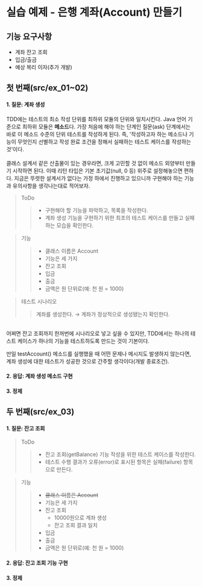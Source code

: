 실습 예제 - 은행 계좌(Account) 만들기
==============================

## 기능 요구사항
+ 계좌 잔고 조회
+ 입금/출금
+ 예상 복리 이자(추가 개발)

## 첫 번째(src/ex_01~02)

#### 1. 질문: 계좌 생성
TDD에는 테스트의 최소 작성 단위를 최하위 모듈의 단위와 일치시킨다. Java 언어 기준으로 최하위 모듈은 **메소드**다. 가장 처음에 해야 하는 단계인 질문(ask) 단계에서는 바로 이 메소드 수준의 단위 테스트를 작성하게 된다. 즉, '작성하고자 하는 메소드나 기능이 무엇인지 선별하고 작성 완료 조건을 정해서 실패하는 테스트 케이스를 작성하는 것'이다.  
</br>
클래스 설계서 같은 산출물이 있는 경우라면, 크게 고민할 것 없이 메소드 외양부터 만들기 시작하면 된다. 이때 리턴 타입은 기본 초기값(null, 0 등) 위주로 설정해놓으면 편하다. 지금은 뚜렷한 설계서가 없다는 가정 하에서 진행하고 있으니까 구현해야 하는 기능과 유의사항을 생각나는대로 적어보자.  

> ToDo
>> + 구현해야 할 기능을 파악하고, 목록을 작성한다.
>> + 계좌 생성 기능을 구현하기 위한 최초의 테스트 케이스를 만들고 실패하는 모습을 확인한다.

> 기능
>> + 클래스 이름은 Account
>> + 기능은 세 가지
>> 	+ 잔고 조회
>>	+ 입금
>>	+ 출금
>> + 금액은 원 단위로(예: 천 원 = 1000)  


> 테스트 시나리오  
>> 계좌를 생성한다. → 계좌가 정상적으로 생성됐는지 확인한다.  
</br>
어쩌면 잔고 조회까지 한꺼번에 시나리오로 넣고 싶을 수 있지만, TDD에서는 하나의 테스트 케이스가 하나의 기능을 테스트하도록 만드는 것이 기본이다.  

만일 testAccount() 메소드를 실행했을 때 어떤 문제나 메시지도 발생하지 않는다면, 계좌 생성에 대한 테스트가 성공한 것으로 간주할 생각이다(개발 종료조건).  

#### 2. 응답: 계좌 생성 메소드 구현

#### 3. 정제

## 두 번째(src/ex_03)

#### 1. 질문: 잔고 조회

> ToDo
>> + 잔고 조회(getBalance) 기능 작성을 위한 테스트 케이스를 작성한다.
>> + 테스트 수행 결과가 오류(error)로 표시된 항목은 실패(failure) 항목으로 만든다.

> 기능
>> + ~~클래스 이름은 Account~~
>> + 기능은 세 가지
>> 	+ 잔고 조회
>>		+ 10000원으로 계좌 생성
>>		+ 잔고 조회 결과 일치
>>	+ 입금
>>	+ 출금
>> + 금액은 원 단위로(예: 천 원 = 1000)

#### 2. 응답: 잔고 조회 기능 구현


#### 3. 정제